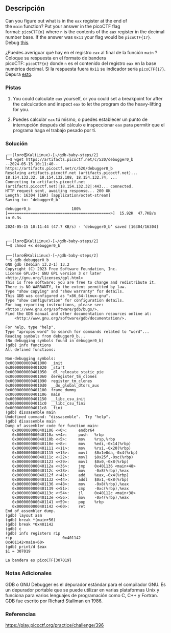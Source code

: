 ## Descripción
Can you figure out what is in the `eax` register at the end of the `main` function? Put your answer in the picoCTF flag format: `picoCTF{n}` where `n` is the contents of the `eax` register in the decimal number base. If the answer was `0x11` your flag would be `picoCTF{17}`. Debug [this](https://artifacts.picoctf.net/c/520/debugger0_b).

¿Puedes averiguar qué hay en el registro `eax` al final de la función `main` ? Coloque su respuesta en el formato de bandera picoCTF: `picoCTF{n}` donde `n` es el contenido del registro `eax` en la base numérica decimal. Si la respuesta fuera `0x11` su indicador sería `picoCTF{17}`. Depura [esto](https://artifacts.picoctf.net/c/520/debugger0_b).
### Pistas
1. You could calculate `eax` yourself, or you could set a breakpoint for after the calculcation and inspect `eax` to let the program do the heavy-lifting for you.

1. Puedes calcular `eax` tú mismo, o puedes establecer un punto de interrupción después del cálculo e inspeccionar `eax` para permitir que el programa haga el trabajo pesado por tí.
### Solución
```
┌──(loro㉿KaliLinux)-[~/gdb-baby-steps/2]
└─$ wget https://artifacts.picoctf.net/c/520/debugger0_b
--2024-05-15 10:11:40--  https://artifacts.picoctf.net/c/520/debugger0_b
Resolving artifacts.picoctf.net (artifacts.picoctf.net)... 18.154.132.32, 18.154.132.108, 18.154.132.74, ...
Connecting to artifacts.picoctf.net (artifacts.picoctf.net)|18.154.132.32|:443... connected.
HTTP request sent, awaiting response... 200 OK
Length: 16304 (16K) [application/octet-stream]
Saving to: ‘debugger0_b’

debugger0_b                  100%[=============================================>]  15.92K  47.7KB/s    in 0.3s    

2024-05-15 10:11:44 (47.7 KB/s) - ‘debugger0_b’ saved [16304/16304]

                                                                                                                   
┌──(loro㉿KaliLinux)-[~/gdb-baby-steps/2]
└─$ chmod +x debugger0_b                                
                                                                                                                   
┌──(loro㉿KaliLinux)-[~/gdb-baby-steps/2]
└─$ gdb debugger0_b                                
GNU gdb (Debian 13.2-1) 13.2
Copyright (C) 2023 Free Software Foundation, Inc.
License GPLv3+: GNU GPL version 3 or later <http://gnu.org/licenses/gpl.html>
This is free software: you are free to change and redistribute it.
There is NO WARRANTY, to the extent permitted by law.
Type "show copying" and "show warranty" for details.
This GDB was configured as "x86_64-linux-gnu".
Type "show configuration" for configuration details.
For bug reporting instructions, please see:
<https://www.gnu.org/software/gdb/bugs/>.
Find the GDB manual and other documentation resources online at:
    <http://www.gnu.org/software/gdb/documentation/>.

For help, type "help".
Type "apropos word" to search for commands related to "word"...
Reading symbols from debugger0_b...
(No debugging symbols found in debugger0_b)
(gdb) info functions
All defined functions:

Non-debugging symbols:
0x0000000000401000  _init
0x0000000000401020  _start
0x0000000000401050  _dl_relocate_static_pie
0x0000000000401060  deregister_tm_clones
0x0000000000401090  register_tm_clones
0x00000000004010d0  __do_global_dtors_aux
0x0000000000401100  frame_dummy
0x0000000000401106  main
0x0000000000401150  __libc_csu_init
0x00000000004011c0  __libc_csu_fini
0x00000000004011c8  _fini
(gdb) dissasemble main
Undefined command: "dissasemble".  Try "help".
(gdb) disassemble main
Dump of assembler code for function main:
   0x0000000000401106 <+0>:     endbr64
   0x000000000040110a <+4>:     push   %rbp
   0x000000000040110b <+5>:     mov    %rsp,%rbp
   0x000000000040110e <+8>:     mov    %edi,-0x14(%rbp)
   0x0000000000401111 <+11>:    mov    %rsi,-0x20(%rbp)
   0x0000000000401115 <+15>:    movl   $0x1e0da,-0x4(%rbp)
   0x000000000040111c <+22>:    movl   $0x25f,-0xc(%rbp)
   0x0000000000401123 <+29>:    movl   $0x0,-0x8(%rbp)
   0x000000000040112a <+36>:    jmp    0x401136 <main+48>
   0x000000000040112c <+38>:    mov    -0x8(%rbp),%eax
   0x000000000040112f <+41>:    add    %eax,-0x4(%rbp)
   0x0000000000401132 <+44>:    addl   $0x1,-0x8(%rbp)
   0x0000000000401136 <+48>:    mov    -0x8(%rbp),%eax
   0x0000000000401139 <+51>:    cmp    -0xc(%rbp),%eax
   0x000000000040113c <+54>:    jl     0x40112c <main+38>
   0x000000000040113e <+56>:    mov    -0x4(%rbp),%eax
   0x0000000000401141 <+59>:    pop    %rbp
   0x0000000000401142 <+60>:    ret
End of assembler dump.
(gdb) layout asm
(gdb) break *(main+56)
(gdb) break *0x401142
(gdb) c
(gdb) info registers rip
rip                      0x401142                     0x401142<main+60>
(gdb) print/d $eax
$1 = 307019

La bandera es picoCTF{307019}
```
### Notas Adicionales
GDB o GNU Debugger es el depurador estándar para el compilador GNU. Es un depurador portable que se puede utilizar en varias plataformas Unix y funciona para varios lenguajes de programación como C, C++ y Fortran. GDB fue escrito por Richard Stallman en 1986.
### Referencias
https://play.picoctf.org/practice/challenge/396